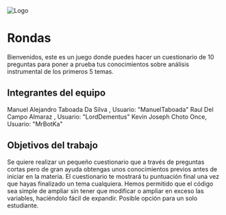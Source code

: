 ![Logo](https://user-images.githubusercontent.com/61472188/119862756-1f96db80-bf19-11eb-9ae8-04c8c560cd4b.png)

# Rondas
Bienvenidos, este es un juego donde puedes hacer un cuestionario de 10 preguntas para poner a prueba tus conocimientos sobre análisis instrumental de los primeros 5 temas.


## Integrantes del equipo
Manuel Alejandro Taboada Da Silva , Usuario: "ManuelTaboada"
Raul Del Campo Almaraz , Usuario: "LordDementus"
Kevin Joseph Choto Once, Usuario: "MrBotKa"
## Objetivos del trabajo
Se quiere realizar un pequeño cuestionario que a través de preguntas cortas pero de gran ayuda obtengas unos conocimientos previos antes de iniciar en la materia.
El cuestionario te mostrará tu puntuación final una vez que hayas finalizado un tema cualquiera.
Hemos permitido que el código sea simple de ampliar sin tener que modificar o ampliar en exceso las variables, haciéndolo fácil de expandir.
Posible opción para un solo estudiante.
